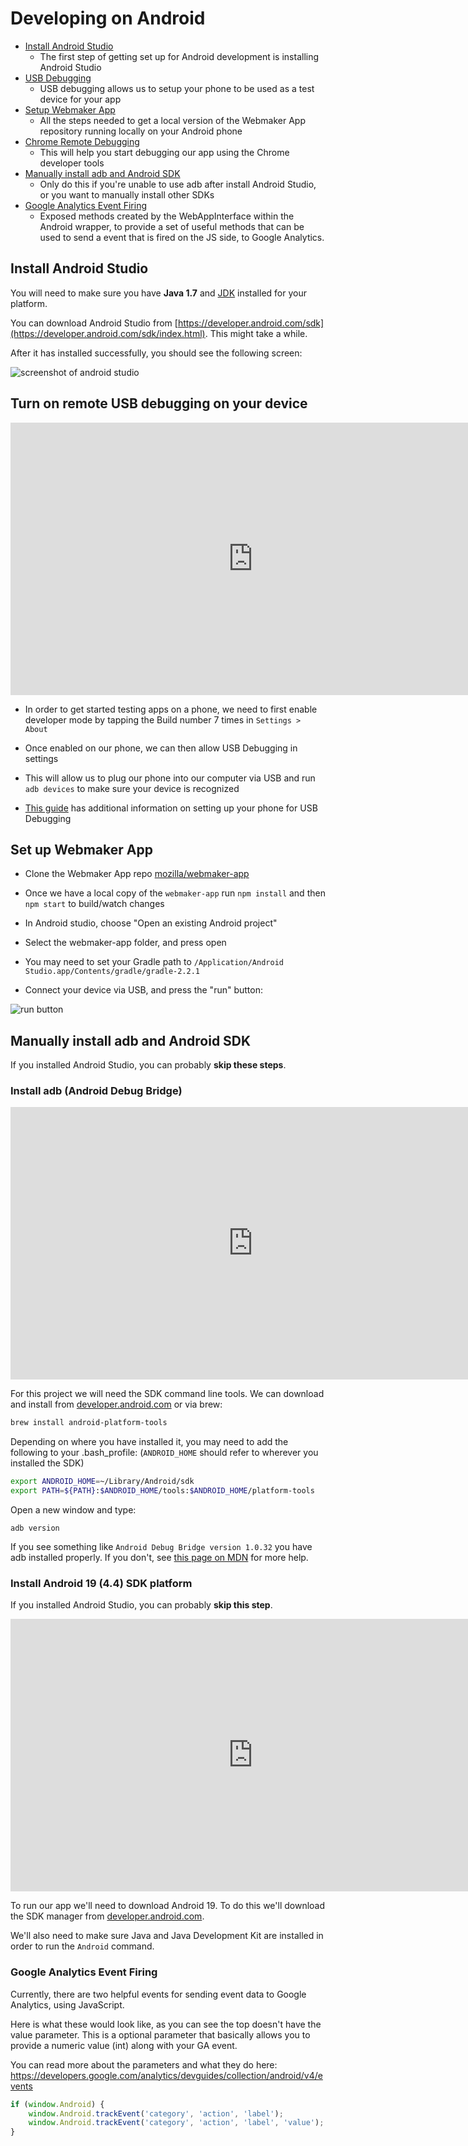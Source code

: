 # Developing on Android

* [Install Android Studio](#install-android-studio)
    * The first step of getting set up for Android development is installing Android Studio
* [USB Debugging](#turn-on-remote-usb-debugging-on-your-device)
    * USB debugging allows us to setup your phone to be used as a test device for your app
* [Setup Webmaker App](#set-up-webmaker-app)
    * All the steps needed to get a local version of the Webmaker App repository running locally on your Android phone
* [Chrome Remote Debugging](#chrome-remote-debugging)
    * This will help you start debugging our app using the Chrome developer tools
* [Manually install adb and Android SDK](#install-android-19-4.4-sdk-platform)
    * Only do this if you're unable to use adb after install Android Studio, or you want to manually install other SDKs
* [Google Analytics Event Firing](#google-analytics-event-firing)
    * Exposed methods created by the WebAppInterface within the Android wrapper, to provide a set of useful methods that can be used to send a event that is fired on the JS side, to Google Analytics.

## Install Android Studio

You will need to make sure you have **Java 1.7** and [JDK](http://www.oracle.com/technetwork/java/javase/downloads/jdk7-downloads-1880260.html) installed for your platform.

You can download Android Studio from [https://developer.android.com/sdk](https://developer.android.com/sdk/index.html). This might take a while.

After it has installed successfully, you should see the following screen:

![screenshot of android studio](../img/android-studio-menu.png)

## Turn on remote USB debugging on your device

<iframe width="775" height="436" src="https://www.youtube.com/embed/idRdI2iN2Ek" frameborder="0" allowfullscreen></iframe>

* In order to get started testing apps on a phone, we need to first enable developer mode by tapping the Build number 7 times in `Settings > About`

* Once enabled on our phone, we can then allow USB Debugging in settings

* This will allow us to plug our phone into our computer via USB and run `adb devices` to make sure your device is recognized

* [This guide](http://www.phonearena.com/news/How-to-enable-USB-debugging-on-Android_id53909) has additional information on setting up your phone for USB Debugging

## Set up Webmaker App

* Clone the Webmaker App repo [mozilla/webmaker-app](https://github.com/mozilla/webmaker-app)

* Once we have a local copy of the `webmaker-app` run `npm install` and then `npm start` to build/watch changes

* In Android studio, choose "Open an existing Android project"

* Select the webmaker-app folder, and press open

* You may need to set your Gradle path to `/Application/Android Studio.app/Contents/gradle/gradle-2.2.1`

* Connect your device via USB, and press the "run" button:

![run button](../img/android-run-btn.png)


## Manually install adb and Android SDK

If you installed Android Studio, you can probably **skip these steps**.

### Install adb (Android Debug Bridge)

<iframe width="775" height="436" src="https://www.youtube.com/embed/-d28E21PuRc" frameborder="0" allowfullscreen></iframe>

For this project we will need the SDK command line tools. We can download and install from [developer.android.com](https://developer.android.com/sdk/index.html) or via brew:

```bash
brew install android-platform-tools
```

Depending on where you have installed it, you may need to add the following to your .bash_profile:  (`ANDROID_HOME` should refer to wherever you installed the SDK)

```bash
export ANDROID_HOME=~/Library/Android/sdk
export PATH=${PATH}:$ANDROID_HOME/tools:$ANDROID_HOME/platform-tools
```

Open a new window and type:
```
adb version
```
If you see something like `Android Debug Bridge version 1.0.32` you have adb installed properly. If you don't, see [this page on MDN](https://developer.mozilla.org/en-US/Firefox_OS/Debugging/Installing_ADB) for more help.



### Install Android 19 (4.4) SDK platform

If you installed Android Studio, you can probably **skip this step**.

<iframe width="775" height="436" src="https://www.youtube.com/embed/10XXnYteAqA" frameborder="0" allowfullscreen></iframe>

To run our app we'll need to download Android 19. To do this we'll download the SDK manager from [developer.android.com](https://developer.android.com/sdk/index.html).

We'll also need to make sure Java and Java Development Kit are installed in order to run the `Android` command.

### Google Analytics Event Firing

Currently, there are two helpful events for sending event data to Google Analytics, using JavaScript.

Here is what these would look like, as you can see the top doesn't have the value parameter. This is a optional parameter that basically allows you to provide a numeric value (int) along with your GA event.

 You can read more about the parameters and what they do here: https://developers.google.com/analytics/devguides/collection/android/v4/events

```js
if (window.Android) {
    window.Android.trackEvent('category', 'action', 'label');
    window.Android.trackEvent('category', 'action', 'label', 'value'); // optional value
}
```
